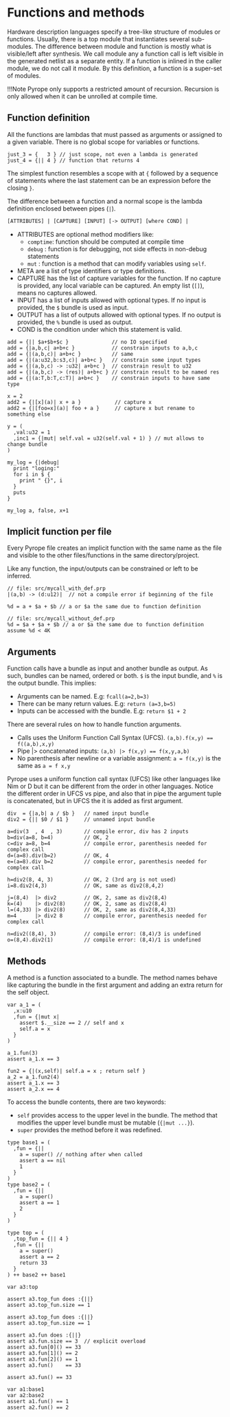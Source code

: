 # Functions and methods


Hardware description languages specify a tree-like structure of modules or functions. Usually, there is a top module that
instantiates several sub-modules. The difference between module and function is mostly what is visible/left after synthesis. We
call module any a function call is left visible in the generated netlist as a separate entity. If a function is inlined in the
caller module, we do not call it module. By this definition, a function is a super-set of modules.

!!!Note
    Pyrope only supports a restricted amount of recursion. Recursion is only allowed when it can be unrolled at compile time.

## Function definition

All the functions are lambdas that must passed as arguments or assigned to a given variable. There is no global scope for
variables or functions.

```
just_3 = {   3 } // just scope, not even a lambda is generated
just_4 = {|| 4 } // function that returns 4
```

The simplest function resembles a scope with at `{` followed by a sequence of statements where the last statement can be an
expression before the closing `}`.

The difference between a function and a normal scope is the lambda definition enclosed between pipes (`|`).

```txt
[ATTRIBUTES] | [CAPTURE] [INPUT] [-> OUTPUT] [where COND] |
```

* ATTRIBUTES are optional method modifiers like:
    * `comptime`: function should be computed at compile time
    * `debug`   : function is for debugging, not side effects in non-debug statements
    * `mut`     : function is a method that can modify variables using `self`.
* META are a list of type identifiers or type definitions.
* CAPTURE has the list of capture variables for the function. If no capture is provided, any local variable
can be captured. An empty list (`[]`), means no captures allowed.
* INPUT has a list of inputs allowed with optional types. If no input is provided, the `$` bundle is used as input.
* OUTPUT has a list of outputs allowed with optional types. If no output is provided, the `%` bundle is used as output.
* COND is the condition under which this statement is valid.

```
add = {|| $a+$b+$c }              // no IO specified
add = {|a,b,c| a+b+c }            // constrain inputs to a,b,c
add = {|(a,b,c)| a+b+c }          // same
add = {|(a:u32,b:s3,c)| a+b+c }   // constrain some input types
add = {|(a,b,c) -> :u32| a+b+c }  // constrain result to u32
add = {|(a,b,c) -> (res)| a+b+c } // constrain result to be named res
add = {|(a:T,b:T,c:T)| a+b+c }    // constrain inputs to have same type

x = 2
add2 = {|[x](a)| x + a }           // capture x
add2 = {|[foo=x](a)| foo + a }     // capture x but rename to something else

y = (
  ,val:u32 = 1
  ,inc1 = {|mut| self.val = u32(self.val + 1) } // mut allows to change bundle
)

my_log = {|debug|
  print "loging:"
  for i in $ {
    print " {}", i
  }
  puts
}

my_log a, false, x+1
```

## Implicit function per file

Every Pyrope file creates an implicit function with the same name as the file
and visible to the other files/functions in the same directory/project.

Like any function, the input/outputs can be constrained or left to be inferred.


```
// file: src/mycall_with_def.prp
|(a,b) -> (d:u12)|  // not a compile error if beginning of the file

%d = a + $a + $b // a or $a the same due to function definition
```

```
// file: src/mycall_without_def.prp
%d = $a + $a + $b // a or $a the same due to function definition
assume %d < 4K 
```

## Arguments

Function calls have a bundle as input and another bundle as output. As such,
bundles can be named, ordered or both. `$` is the input bundle, and `%` is the
output bundle. This implies:

* Arguments can be named. E.g: `fcall(a=2,b=3)`
* There can be many return values. E.g: `return (a=3,b=5)`
* Inputs can be accessed with the bundle. E.g: `return $1 + 2`


There are several rules on how to handle function arguments.

* Calls uses the Uniform Function Call Syntax (UFCS). `(a,b).f(x,y) == f((a,b),x,y)`
* Pipe |> concatenated inputs: `(a,b) |> f(x,y) == f(x,y,a,b)`
* No parenthesis after newline or a variable assignment: `a = f(x,y)` is the same as `a = f x,y`


Pyrope uses a uniform function call syntax (UFCS) like other languages like Nim
or D but it can be different from the order in other languages. Notice the
different order in UFCS vs pipe, and also that in pipe the argument tuple is
concatenated, but in UFCS the it is added as first argument.


```
div  = {|a,b| a / $b }   // named input bundle
div2 = {|| $0 / $1 }     // unnamed input bundle

a=div(3  , 4  , 3)       // compile error, div has 2 inputs
b=div(a=8, b=4)          // OK, 2
c=div a=8, b=4           // compile error, parenthesis needed for complex call
d=(a=8).div(b=2)         // OK, 4
e=(a=8).div b=2          // compile error, parenthesis needed for complex call

h=div2(8, 4, 3)          // OK, 2 (3rd arg is not used)
i=8.div2(4,3)            // OK, same as div2(8,4,2)

j=(8,4)  |> div2         // OK, 2, same as div2(8,4)
k=(4)    |> div2(8)      // OK, 2, same as div2(8,4)
l=(4,33) |> div2(8)      // OK, 2, same as div2(8,4,33)
m=4      |> div2 8       // compile error, parenthesis needed for complex call

n=div2((8,4), 3)         // compile error: (8,4)/3 is undefined
o=(8,4).div2(1)          // compile error: (8,4)/1 is undefined
```

## Methods

A method is a function associated to a bundle. The method names behave like capturing
the bundle in the first argument and adding an extra return for the self object.

```
var a_1 = (
  ,x:u10
  ,fun = {|mut x| 
    assert $.__size == 2 // self and x
    self.a = x 
  }
)

a_1.fun(3)
assert a_1.x == 3

fun2 = {|(x,self)| self.a = x ; return self }
a_2 = a_1.fun2(4)
assert a_1.x == 3
assert a_2.x == 4
```


To access the bundle contents, there are two keywords:

* `self` provides access to the upper level in the bundle. The method that modifies the upper level bundle must be mutable (`{|mut ...}`).
* `super` provides the method before it was redefined.

```
type base1 = (
  ,fun = {||
    a = super() // nothing after when called
    assert a == nil
    1 
  }
)
type base2 = (
  ,fun = {|| 
    a = super()
    assert a == 1
    2 
  }
)

type top = (
  ,top_fun = {|| 4 }
  ,fun = {||
    a = super()
    assert a == 2
    return 33
  }
) ++ base2 ++ base1

var a3:top

assert a3.top_fun does :{||}
assert a3.top_fun.size == 1

assert a3.top_fun does :{||}
assert a3.top_fun.size == 1

assert a3.fun does :{||}
assert a3.fun.size == 3  // explicit overload
assert a3.fun[0]() == 33
assert a3.fun[1]() == 2
assert a3.fun[2]() == 1
assert a3.fun()    == 33

assert a3.fun() == 33

var a1:base1
var a2:base2
assert a1.fun() == 1
assert a2.fun() == 2
```

